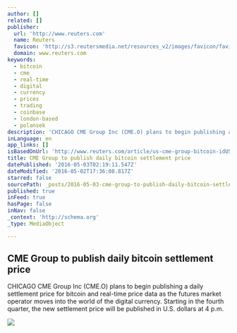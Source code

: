 ```yaml
---
author: []
related: []
publisher:
  url: 'http://www.reuters.com'
  name: Reuters
  favicon: 'http://s3.reutersmedia.net/resources_v2/images/favicon/favicon.ico'
  domain: www.reuters.com
keywords:
  - bitcoin
  - cme
  - real-time
  - digital
  - currency
  - prices
  - trading
  - coinbase
  - london-based
  - polansek
description: 'CHICAGO CME Group Inc (CME.O) plans to begin publishing a daily settlement price for bitcoin and real-time price data as the futures market operator moves into the world of the digital currency. Starting in the fourth quarter, the new settlement price will be published in U.S. dollars at 4 p.m.'
inLanguage: en
app_links: []
isBasedOnUrl: 'http://www.reuters.com/article/us-cme-group-bitcoin-idUSKCN0XT1G1'
title: CME Group to publish daily bitcoin settlement price
datePublished: '2016-05-03T02:19:11.547Z'
dateModified: '2016-05-02T17:36:08.817Z'
starred: false
sourcePath: _posts/2016-05-03-cme-group-to-publish-daily-bitcoin-settlement-price.md
published: true
inFeed: true
hasPage: false
inNav: false
_context: 'http://schema.org'
_type: MediaObject

---
```

<article style=""><h1>CME Group to publish daily bitcoin settlement price</h1><p>CHICAGO CME Group Inc (CME.O) plans to begin publishing a daily settlement price for bitcoin and real-time price data as the futures market operator moves into the world of the digital currency. Starting in the fourth quarter, the new settlement price will be published in U.S. dollars at 4 p.m.</p><img src="http://s3.reutersmedia.net/resources/r/?m=02&amp;d=20160502&amp;t=2&amp;i=1135420069&amp;w=&amp;fh=545px&amp;fw=&amp;ll=&amp;pl=&amp;sq=&amp;r=LYNXNPEC410SO" /></article>